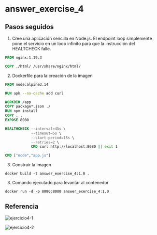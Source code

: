 # answer_exercise_4

## Pasos seguidos

1. Cree una aplicación sencilla en Node.js. El endpoint loop simplemente pone el servicio en un loop infinito para que la instrucción del HEALTCHECK falle.

```dockerfile
FROM nginx:1.19.3

COPY ./html/ /usr/share/nginx/html/
```

2. Dockerfile para la creación de la imagen

```Dockerfile
FROM node:alpine3.14

RUN apk --no-cache add curl

WORKDIR /app
COPY package*.json ./
RUN npm install
COPY . .
EXPOSE 8080

HEALTHCHECK --interval=45s \
            --timeout=5s \
            --start-period=15s \
            --retries=2 \
            CMD curl http://localhost:8080 || exit 1

CMD ["node","app.js"]
```

3. Construir la imagen

```console
docker build -t answer_exercise_4:1.0 .
```

3. Comando ejecutado para levantar al contenedor

```console
docker run -d -p 8080:8080 answer_exercise_4:1.0
```

## Referencia

![ejercicio4-1](https://user-images.githubusercontent.com/10359307/141606248-76e0c723-0826-4721-a802-5a8a17969a36.png)

![ejercicio4-2](https://user-images.githubusercontent.com/10359307/141606254-fe18261d-6a38-4e09-b011-cd5b8e0f94b4.png)
